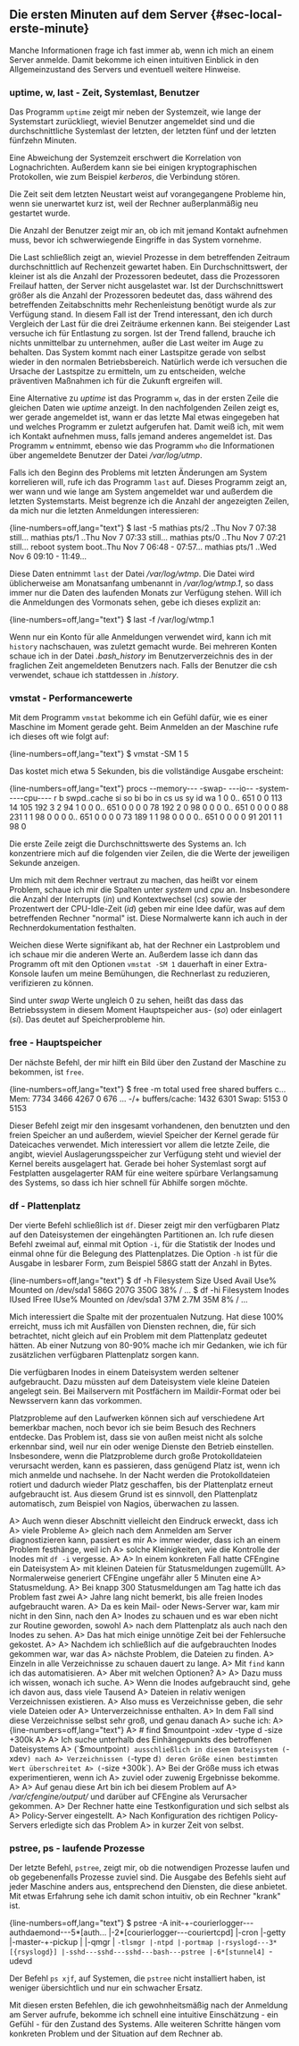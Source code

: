 
## Die ersten Minuten auf dem Server {#sec-local-erste-minute}

Manche Informationen frage ich fast immer ab, wenn ich mich an einem Server
anmelde.
Damit bekomme ich einen intuitiven Einblick in den Allgemeinzustand des
Servers und eventuell weitere Hinweise.

### uptime, w, last - Zeit, Systemlast, Benutzer

Das Programm `uptime` zeigt mir neben der Systemzeit, wie lange der
Systemstart zurückliegt, wieviel Benutzer angemeldet sind und die
durchschnittliche Systemlast der letzten, der letzten fünf und
der letzten fünfzehn Minuten.

Eine Abweichung der Systemzeit erschwert die Korrelation von Lognachrichten.
Außerdem kann sie bei einigen kryptographischen Protokollen, wie zum Beispiel
*kerberos*, die Verbindung stören.

Die Zeit seit dem letzten Neustart weist auf vorangegangene Probleme hin,
wenn sie unerwartet kurz ist, weil der Rechner außerplanmäßig neu
gestartet wurde.

Die Anzahl der Benutzer zeigt mir an, ob ich mit jemand Kontakt aufnehmen
muss, bevor ich schwerwiegende Eingriffe in das System vornehme.

Die Last schließlich zeigt an, wieviel Prozesse in dem betreffenden
Zeitraum durchschnittlich auf Rechenzeit gewartet haben.
Ein Durchschnittswert, der kleiner ist als die Anzahl der Prozessoren
bedeutet, dass die Prozessoren Freilauf hatten, der Server nicht
ausgelastet war.
Ist der Durchschnittswert größer als die Anzahl der Prozessoren bedeutet das,
dass während des betreffenden Zeitabschnitts mehr Rechenleistung benötigt
wurde als zur Verfügung stand.
In diesem Fall ist der Trend interessant, den ich durch Vergleich der Last
für die drei Zeiträume erkennen kann.
Bei steigender Last versuche ich für Entlastung zu sorgen.
Ist der Trend fallend, brauche ich nichts unmittelbar zu unternehmen, außer
die Last weiter im Auge zu behalten.
Das System kommt nach einer Lastspitze gerade von selbst wieder in den
normalen Betriebsbereich.
Natürlich werde ich versuchen die Ursache der Lastspitze zu ermitteln, um zu
entscheiden, welche präventiven Maßnahmen ich für die Zukunft ergreifen will.

Eine Alternative zu *uptime* ist das Programm `w`,
das in der ersten Zeile die gleichen Daten wie *uptime* anzeigt.
In den nachfolgenden Zeilen zeigt es, wer gerade angemeldet ist, wann er das
letzte Mal etwas eingegeben hat und welches Programm er zuletzt aufgerufen hat.
Damit weiß ich, mit wem ich Kontakt aufnehmen muss, falls jemand
anderes angemeldet ist.
Das Programm `w` entnimmt, ebenso wie das Programm `who` die Informationen
über angemeldete Benutzer der Datei */var/log/utmp*.

Falls ich den Beginn des Problems mit letzten Änderungen am System korrelieren
will, rufe ich das Programm `last` auf.
Dieses Programm zeigt an, wer wann und wie lange am System angemeldet war und
außerdem die letzten Systemstarts.
Meist begrenze ich die Anzahl der angezeigten Zeilen, da mich nur die
letzten Anmeldungen interessieren:

{line-numbers=off,lang="text"}
    $ last -5
    mathias pts/2      ..Thu Nov 7 07:38   still...
    mathias pts/1      ..Thu Nov 7 07:33   still...
    mathias pts/0      ..Thu Nov 7 07:21   still...
    reboot  system boot..Thu Nov 7 06:48 - 07:57...
    mathias pts/1      ..Wed Nov 6 09:10 - 11:49...

Diese Daten entnimmt `last` der Datei */var/log/wtmp*.
Die Datei wird üblicherweise am Monatsanfang umbenannt in */var/log/wtmp.1*,
so dass immer nur die Daten des laufenden Monats zur Verfügung stehen.
Will ich die Anmeldungen des Vormonats sehen, gebe ich dieses explizit an:

{line-numbers=off,lang="text"}
    $ last -f /var/log/wtmp.1

Wenn nur ein Konto für alle Anmeldungen verwendet wird, kann ich mit `history`
nachschauen, was zuletzt gemacht wurde.
Bei mehreren Konten schaue ich in der Datei *.bash_history* im
Benutzerverzeichnis des in der fraglichen Zeit angemeldeten Benutzers nach.
Falls der Benutzer die csh verwendet, schaue ich stattdessen in *.history*.

### vmstat - Performancewerte

Mit dem Programm `vmstat` bekomme ich ein Gefühl dafür, wie es einer
Maschine im Moment gerade geht.
Beim Anmelden an der Maschine rufe ich dieses oft wie folgt auf:

{line-numbers=off,lang="text"}
    $ vmstat -SM 1 5

Das kostet mich etwa 5 Sekunden, bis die vollständige Ausgabe erscheint:

{line-numbers=off,lang="text"}
    procs --memory--- -swap- ---io-- -system- ----cpu----
     r  b swpd..cache si  so  bi  bo   in  cs us sy id wa
     1  0    0..  651  0   0 113  14  105 192  3  2 94  1
     0  0    0..  651  0   0   0   0   78 192  2  0 98  0
     0  0    0..  651  0   0   0   0   88 231  1  1 98  0
     0  0    0..  651  0   0   0   0   73 189  1  1 98  0
     0  0    0..  651  0   0   0   0   91 201  1  1 98  0

Die erste Zeile zeigt die Durchschnittswerte des Systems an.
Ich konzentriere mich auf die folgenden vier Zeilen, die die Werte der
jeweiligen Sekunde anzeigen.

Um mich mit dem Rechner vertraut zu machen, das heißt vor einem
Problem, schaue ich mir die Spalten unter *system* und *cpu* an.
Insbesondere die Anzahl der Interrupts (*in*) und Kontextwechsel (*cs*) sowie
der Prozentwert der CPU-Idle-Zeit (*id*) geben mir eine Idee dafür, was auf
dem betreffenden Rechner "normal" ist.
Diese Normalwerte kann ich auch in der Rechnerdokumentation festhalten.

Weichen diese Werte signifikant ab, hat der Rechner ein Lastproblem und ich
schaue mir die anderen Werte an.
Außerdem lasse ich dann das Programm oft mit den Optionen `vmstat -SM 1`
dauerhaft in einer Extra-Konsole laufen um meine Bemühungen, die Rechnerlast
zu reduzieren, verifizieren zu können.

Sind unter *swap* Werte ungleich 0 zu sehen, heißt das dass das Betriebssystem
in diesem Moment Hauptspeicher aus- (*so*) oder einlagert (*si*).
Das deutet auf Speicherprobleme hin.

### free - Hauptspeicher

Der nächste Befehl, der mir hilft ein Bild über den Zustand der
Maschine zu bekommen, ist `free`.

{line-numbers=off,lang="text"}
    $  free -m
                 total used free shared buffers c...
    Mem:          7734 3466 4267      0     676  ...
    -/+ buffers/cache: 1432 6301
    Swap:         5153    0 5153

Dieser Befehl zeigt mir den insgesamt vorhandenen, den benutzten und den
freien Speicher an und außerdem, wieviel Speicher der Kernel gerade für
Dateicaches verwendet.
Mich interessiert vor allem die letzte Zeile, die angibt, wieviel
Auslagerungsspeicher zur Verfügung steht und wieviel der Kernel bereits
ausgelagert hat.
Gerade bei hoher Systemlast sorgt auf Festplatten ausgelagerter RAM für eine
weitere spürbare Verlangsamung des Systems, so dass ich hier schnell für
Abhilfe sorgen möchte.

### df - Plattenplatz

Der vierte Befehl schließlich ist `df`.
Dieser zeigt mir den verfügbaren Platz auf den Dateisystemen der eingehängten
Partitionen an.
Ich rufe diesen Befehl zweimal auf, einmal mit Option `-i`, für die Statistik
der Inodes und einmal ohne für die Belegung des Plattenplatzes.
Die Option `-h` ist für die Ausgabe in lesbarer Form,
zum Beispiel 586G statt der Anzahl in Bytes.

{line-numbers=off,lang="text"}
    $ df -h
    Filesystem   Size  Used Avail Use% Mounted on
    /dev/sda1    586G  207G  350G  38% /
    ...
    $ df -hi
    Filesystem  Inodes IUsed IFree IUse% Mounted on
    /dev/sda1      37M  2.7M   35M    8% /
    ...

Mich interessiert die Spalte mit der prozentualen Nutzung.
Hat diese 100% erreicht, muss ich mit Ausfällen von Diensten rechnen, die, für
sich betrachtet, nicht gleich auf ein Problem mit dem
Plattenplatz gedeutet hätten.
Ab einer Nutzung von 80-90% mache ich mir Gedanken, wie ich für zusätzlichen
verfügbaren Plattenplatz sorgen kann.

Die verfügbaren Inodes in einem Dateisystem werden seltener aufgebraucht.
Dazu müssten auf dem Dateisystem viele kleine Dateien angelegt sein.
Bei Mailservern mit Postfächern im Maildir-Format oder bei Newsservern kann
das vorkommen.

Platzprobleme auf den Laufwerken können sich auf verschiedene Art bemerkbar
machen, noch bevor ich sie beim Besuch des Rechners entdecke.
Das Problem ist, dass sie von außen meist nicht als solche erkennbar sind,
weil nur ein oder wenige Dienste den Betrieb einstellen.
Insbesondere, wenn die Platzprobleme durch große Protokolldateien verursacht
werden, kann es passieren, dass genügend Platz ist, wenn ich mich anmelde und
nachsehe.
In der Nacht werden die Protokolldateien rotiert und dadurch wieder Platz
geschaffen, bis der Plattenplatz erneut aufgebraucht ist.
Aus diesem Grund ist es sinnvoll, den Plattenplatz automatisch, zum Beispiel
von Nagios, überwachen zu lassen.

A> Auch wenn dieser Abschnitt vielleicht den Eindruck erweckt, dass ich
A> viele Probleme
A> gleich nach dem Anmelden am Server diagnostizieren kann, passiert es mir
A> immer wieder, dass ich an einem Problem festhänge, weil ich
A> solche Kleinigkeiten, wie die Kontrolle der Inodes mit `df -i` vergesse.
A> 
A> In einem konkreten Fall hatte CFEngine ein Dateisystem
A> mit kleinen Dateien für Statusmeldungen zugemüllt.
A> Normalerweise generiert CFEngine ungefähr aller 5 Minuten eine
A> Statusmeldung.
A> Bei knapp 300 Statusmeldungen am Tag hatte ich das Problem fast zwei
A> Jahre lang nicht bemerkt, bis alle freien Inodes aufgebraucht waren.
A> Da es kein Mail- oder News-Server war, kam mir nicht in den Sinn, nach den
A> Inodes zu schauen und es war eben nicht zur Routine geworden, sowohl
A> nach dem Plattenplatz als auch nach den Inodes zu sehen.
A> Das hat mich einige unnötige Zeit bei der Fehlersuche gekostet.
A> 
A> Nachdem ich schließlich auf die aufgebrauchten Inodes gekommen war, war das
A> nächste Problem, die Dateien zu finden.
A> Einzeln in alle Verzeichnisse zu schauen dauert zu lange.
A> Mit `find` kann ich das automatisieren.
A> Aber mit welchen Optionen?
A> 
A> Dazu muss ich wissen, wonach ich suche.
A> Wenn die Inodes aufgebraucht sind, gehe ich davon aus, dass viele Tausend
A> Dateien in relativ wenigen Verzeichnissen existieren.
A> Also muss es Verzeichnisse geben, die sehr viele Dateien oder
A> Unterverzeichnisse enthalten.
A> In dem Fall sind diese Verzeichnisse selbst sehr groß, und genau danach
A> suche ich:
A> 
{line-numbers=off,lang="text"}
A>     # find $mountpoint -xdev -type d -size +300k
A> 
A> Ich suche unterhalb des Einhängepunkts des betroffenen Dateisystems
A> (`$mountpoint`) ausschließlich in diesem Dateisystem (`-xdev`) nach
A> Verzeichnissen (`-type d`) deren Größe einen bestimmten Wert überschreitet
A> (`-size +300k`).
A> Bei der Größe muss ich etwas experimentieren, wenn ich
A> zuviel oder zuwenig Ergebnisse bekomme.
A> 
A> Auf genau diese Art bin ich bei diesem Problem auf
A> */var/cfengine/output/* und darüber auf CFEngine als Verursacher gekommen.
A> Der Rechner hatte eine Testkonfiguration und sich selbst als
A> Policy-Server eingestellt.
A> Nach Konfiguration des richtigen Policy-Servers erledigte sich das Problem
A> in kurzer Zeit von selbst.

### pstree, ps - laufende Prozesse

Der letzte Befehl, `pstree`, zeigt mir, ob die notwendigen Prozesse laufen und
ob gegebenenfalls Prozesse zuviel sind.
Die Ausgabe des Befehls sieht auf jeder Maschine anders aus, entsprechend den
Diensten, die diese anbietet.
Mit etwas Erfahrung sehe ich damit schon intuitiv, ob ein Rechner "krank" ist.

{line-numbers=off,lang="text"}
    $ pstree -A
    init-+-courierlogger---authdaemond---5*[auth...
         |-2*[courierlogger---couriertcpd]
         |-cron
         |-getty
         |-master-+-pickup
         |        |-qmgr
         |        `-tlsmgr
         |-ntpd
         |-portmap
         |-rsyslogd---3*[{rsyslogd}]
         |-sshd---sshd---sshd---bash---pstree
         |-6*[stunnel4]
         `-udevd

Der Befehl `ps xjf`, auf Systemen, die `pstree` nicht installiert haben, ist
weniger übersichtlich und nur ein schwacher Ersatz.

Mit diesen ersten Befehlen, die ich gewohnheitsmäßig nach der
Anmeldung am Server aufrufe, bekomme ich schnell eine intuitive
Einschätzung - ein Gefühl - für den Zustand des Systems.
Alle weiteren Schritte hängen vom konkreten Problem und der Situation auf dem
Rechner ab.

